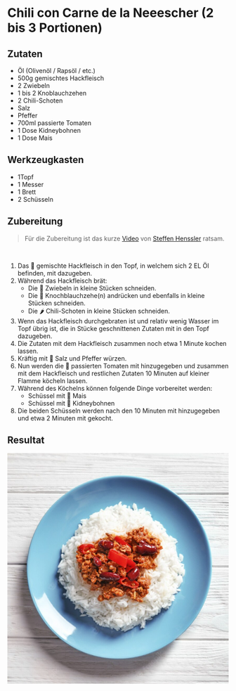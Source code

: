 # Chili con Carne de la Neeescher (2 bis 3 Portionen)

## Zutaten
* Öl (Olivenöl / Rapsöl / etc.)
* 500g gemischtes Hackfleisch
* 2 Zwiebeln
* 1 bis 2 Knoblauchzehen
* 2 Chili-Schoten
* Salz
* Pfeffer
* 700ml passierte Tomaten
* 1 Dose Kidneybohnen
* 1 Dose Mais

## Werkzeugkasten
* 1Topf
* 1 Messer
* 1 Brett
* 2 Schüsseln

## Zubereitung
> Für die Zubereitung ist das kurze [Video](https://www.youtube.com/watch?v=EEdBU64dYzw) von [Steffen Henssler](https://de.wikipedia.org/wiki/Steffen_Henssler) ratsam.
<br>

1. Das 🐖 gemischte Hackfleisch in den Topf, in welchem sich 2 EL Öl befinden, mit dazugeben.
2. Während das Hackfleisch brät:
    * Die 🧅 Zwiebeln in kleine Stücken schneiden.
    * Die 🧄 Knochblauchzehe(n) andrücken und ebenfalls in kleine Stücken schneiden.
    * Die 🌶️ Chili-Schoten in kleine Stücken schneiden.
3. Wenn das Hackfleisch durchgebraten ist und relativ wenig Wasser im Topf übrig ist, die in Stücke geschnittenen Zutaten mit in den Topf dazugeben.
4. Die Zutaten mit dem Hackfleisch zusammen noch etwa 1 Minute kochen lassen.
5. Kräftig mit 🧂 Salz und Pfeffer würzen.
6. Nun werden die 🍅 passierten Tomaten mit hinzugegeben und zusammen mit dem Hackfleisch und restlichen Zutaten 10 Minuten auf kleiner Flamme köcheln lassen.
7. Während des Köchelns können folgende Dinge vorbereitet werden:
    * Schüssel mit 🌽 Mais
    * Schüssel mit 🫘 Kidneybohnen
8. Die beiden Schüsseln werden nach den 10 Minuten mit hinzugegeben und etwa 2 Minuten mit gekocht. 

## Resultat
![](./img/finished.png)
